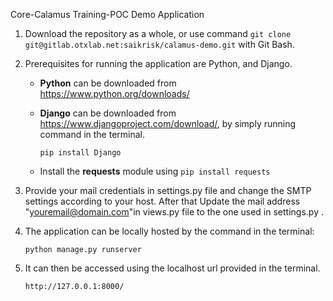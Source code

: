 Core-Calamus Training-POC Demo Application

1. Download the repository as a whole, or use command `git clone git@gitlab.otxlab.net:saikrisk/calamus-demo.git` with Git Bash.

2. Prerequisites for running the application are Python, and Django. 

    - **Python** can be downloaded from https://www.python.org/downloads/
    - **Django** can be downloaded from https://www.djangoproject.com/download/, by simply running command in the terminal.

        `pip install Django`

    - Install the **requests** module using `pip install requests`

3. Provide your mail credentials in settings.py file and change the SMTP settings according to your host. After that Update the mail address "youremail@domain.com"in views.py file to the one used in settings.py .


4. The application can be locally hosted by the command in the terminal:

    `python manage.py runserver`



5. It can then be accessed using the localhost url provided in the terminal.

    `http://127.0.0.1:8000/`

